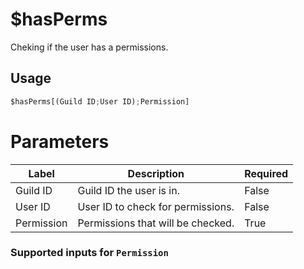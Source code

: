 # $hasPerms
Cheking if the user has a permissions.

## Usage
```py
$hasPerms[(Guild ID;User ID);Permission]
```

# Parameters
| Label | Description | Required |
| ----- | ----------- | -------- |
| Guild ID | Guild ID the user is in. | False |
| User ID | User ID to check for permissions. | False |
| Permission | Permissions that will be checked. | True |

### Supported inputs for `Permission`
